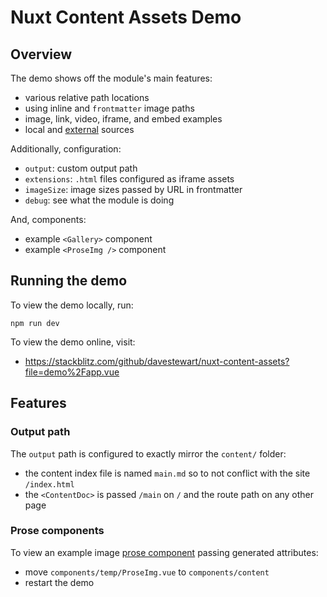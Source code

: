# Nuxt Content Assets Demo

## Overview

The demo shows off the module's main features:

- various relative path locations
- using inline and `frontmatter` image paths
- image, link, video, iframe, and embed examples
- local and [external](https://content.nuxtjs.org/api/configuration#sources) sources

Additionally, configuration:

- `output`: custom output path
- `extensions`: `.html` files configured as iframe assets 
- `imageSize`: image sizes passed by URL in frontmatter
- `debug`: see what the module is doing

And, components:

- example `<Gallery>` component
- example `<ProseImg />` component

## Running the demo

To view the demo locally, run:

```
npm run dev
```

To view the demo online, visit:

- https://stackblitz.com/github/davestewart/nuxt-content-assets?file=demo%2Fapp.vue

## Features

### Output path

The `output` path is configured to exactly mirror the `content/` folder:

- the content index file is named `main.md` so to not conflict with the site `/index.html`
- the `<ContentDoc>` is passed `/main` on `/` and the route path on any other page 

### Prose components

To view an example image [prose component](https://content.nuxtjs.org/api/components/prose/) passing generated attributes:

- move `components/temp/ProseImg.vue` to `components/content`
- restart the demo
